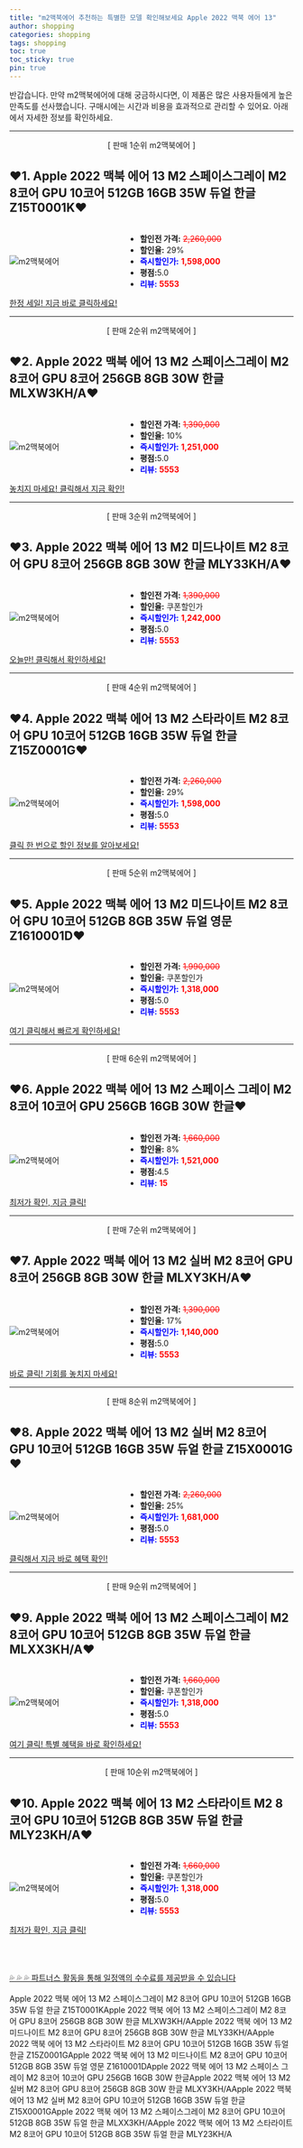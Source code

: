 ```yaml
---
title: "m2맥북에어 추천하는 특별한 모델 확인해보세요 Apple 2022 맥북 에어 13"
author: shopping
categories: shopping
tags: shopping
toc: true
toc_sticky: true
pin: true
---
```

반갑습니다. 만약 m2맥북에어에 대해 궁금하시다면,  이 제품은 많은 사용자들에게 높은 만족도를 선사했습니다. 구매시에는 시간과 비용을 효과적으로 관리할 수 있어요. 아래에서 자세한 정보를 확인하세요.

---
<p class="toplist" style="margin: 0 auto; display: block; width: fit-content;">[ 판매 1순위 m2맥북에어 ]</p>

<h2><strong>❤️1. Apple 2022 맥북 에어 13 M2 스페이스그레이 M2 8코어 GPU 10코어 512GB 16GB 35W 듀얼 한글 Z15T0001K❤️</strong></h2>

<div style="display: flex; align-items: center;">
    <div style="flex: 0.4;">
        <img src="https://thumbnail8.coupangcdn.com/thumbnails/remote/230x230ex/image/retail/images/2022/07/15/10/2/73d826bf-72ad-4318-9532-67c847747101.jpg" alt="m2맥북에어" style="max-width: 100%;">
    </div>
    <div style="flex: 0.6; margin-left: 10px;">
        <ul>
            <li><strong>할인전 가격:</strong> <del style="color: red;">2,260,000</del></li>
            <li><strong>할인율:</strong> 29%</li>
            <li><span style='color:blue'><strong>즉시할인가:</strong></span> <span style='color:red'><strong>1,598,000</strong></span></li>
            <li><strong>평점:</strong>5.0</li>
            <li><span style='color:blue'><strong>리뷰:</strong></span> <span style='color:red'><strong>5553</strong></span></li>
        </ul>
    </div>
</div>
<div class="center">
    <a href="https://William4Davisa.github.io?lptag=AF9450613&subid=githubio&pageKey=6645530847&traceid=V0-153&itemId=15208041857&vendorItemId=82429107483" class="myButton">
        한정 세일! 지금 바로 클릭하세요!
    </a>
</div>


---
<p class="toplist" style="margin: 0 auto; display: block; width: fit-content;">[ 판매 2순위 m2맥북에어 ]</p>

<h2><strong>❤️2. Apple 2022 맥북 에어 13 M2 스페이스그레이 M2 8코어 GPU 8코어 256GB 8GB 30W 한글 MLXW3KH/A❤️</strong></h2>

<div style="display: flex; align-items: center;">
    <div style="flex: 0.4;">
        <img src="https://thumbnail6.coupangcdn.com/thumbnails/remote/230x230ex/image/retail/images/2022/07/05/10/3/654a4fa2-2faf-448f-ad44-3af4648226b7.jpeg" alt="m2맥북에어" style="max-width: 100%;">
    </div>
    <div style="flex: 0.6; margin-left: 10px;">
        <ul>
            <li><strong>할인전 가격:</strong> <del style="color: red;">1,390,000</del></li>
            <li><strong>할인율:</strong> 10%</li>
            <li><span style='color:blue'><strong>즉시할인가:</strong></span> <span style='color:red'><strong>1,251,000</strong></span></li>
            <li><strong>평점:</strong>5.0</li>
            <li><span style='color:blue'><strong>리뷰:</strong></span> <span style='color:red'><strong>5553</strong></span></li>
        </ul>
    </div>
</div>
<div class="center">
    <a href="https://William4Davisa.github.io?lptag=AF9450613&subid=githubio&pageKey=6645530847&traceid=V0-153&itemId=15073113804&vendorItemId=82295358845" class="myButton">
        놓치지 마세요! 클릭해서 지금 확인!
    </a>
</div>


---
<p class="toplist" style="margin: 0 auto; display: block; width: fit-content;">[ 판매 3순위 m2맥북에어 ]</p>

<h2><strong>❤️3. Apple 2022 맥북 에어 13 M2 미드나이트 M2 8코어 GPU 8코어 256GB 8GB 30W 한글 MLY33KH/A❤️</strong></h2>

<div style="display: flex; align-items: center;">
    <div style="flex: 0.4;">
        <img src="https://thumbnail6.coupangcdn.com/thumbnails/remote/230x230ex/image/retail/images/2022/07/05/10/0/858f1bfc-a227-496c-b6e8-ba366da71076.jpeg" alt="m2맥북에어" style="max-width: 100%;">
    </div>
    <div style="flex: 0.6; margin-left: 10px;">
        <ul>
            <li><strong>할인전 가격:</strong> <del style="color: red;">1,390,000</del></li>
            <li><strong>할인율:</strong> 쿠폰할인가</li>
            <li><span style='color:blue'><strong>즉시할인가:</strong></span> <span style='color:red'><strong>1,242,000</strong></span></li>
            <li><strong>평점:</strong>5.0</li>
            <li><span style='color:blue'><strong>리뷰:</strong></span> <span style='color:red'><strong>5553</strong></span></li>
        </ul>
    </div>
</div>
<div class="center">
    <a href="https://William4Davisa.github.io?lptag=AF9450613&subid=githubio&pageKey=6645530847&traceid=V0-153&itemId=15073113805&vendorItemId=82295358852" class="myButton">
        오늘만! 클릭해서 확인하세요!
    </a>
</div>


---
<p class="toplist" style="margin: 0 auto; display: block; width: fit-content;">[ 판매 4순위 m2맥북에어 ]</p>

<h2><strong>❤️4. Apple 2022 맥북 에어 13 M2 스타라이트 M2 8코어 GPU 10코어 512GB 16GB 35W 듀얼 한글 Z15Z0001G❤️</strong></h2>

<div style="display: flex; align-items: center;">
    <div style="flex: 0.4;">
        <img src="https://thumbnail8.coupangcdn.com/thumbnails/remote/230x230ex/image/retail/images/1911300007306527-c9700b6e-194f-4939-8b67-b07da9d76cb8.jpg" alt="m2맥북에어" style="max-width: 100%;">
    </div>
    <div style="flex: 0.6; margin-left: 10px;">
        <ul>
            <li><strong>할인전 가격:</strong> <del style="color: red;">2,260,000</del></li>
            <li><strong>할인율:</strong> 29%</li>
            <li><span style='color:blue'><strong>즉시할인가:</strong></span> <span style='color:red'><strong>1,598,000</strong></span></li>
            <li><strong>평점:</strong>5.0</li>
            <li><span style='color:blue'><strong>리뷰:</strong></span> <span style='color:red'><strong>5553</strong></span></li>
        </ul>
    </div>
</div>
<div class="center">
    <a href="https://William4Davisa.github.io?lptag=AF9450613&subid=githubio&pageKey=6645530847&traceid=V0-153&itemId=15208041989&vendorItemId=82429108049" class="myButton">
        클릭 한 번으로 할인 정보를 알아보세요!
    </a>
</div>


---
<p class="toplist" style="margin: 0 auto; display: block; width: fit-content;">[ 판매 5순위 m2맥북에어 ]</p>

<h2><strong>❤️5. Apple 2022 맥북 에어 13 M2 미드나이트 M2 8코어 GPU 10코어 512GB 8GB 35W 듀얼 영문 Z1610001D❤️</strong></h2>

<div style="display: flex; align-items: center;">
    <div style="flex: 0.4;">
        <img src="https://thumbnail7.coupangcdn.com/thumbnails/remote/230x230ex/image/retail/images/2022/07/15/10/0/73336975-7117-4968-9aee-b5a6b7c6e717.jpg" alt="m2맥북에어" style="max-width: 100%;">
    </div>
    <div style="flex: 0.6; margin-left: 10px;">
        <ul>
            <li><strong>할인전 가격:</strong> <del style="color: red;">1,990,000</del></li>
            <li><strong>할인율:</strong> 쿠폰할인가</li>
            <li><span style='color:blue'><strong>즉시할인가:</strong></span> <span style='color:red'><strong>1,318,000</strong></span></li>
            <li><strong>평점:</strong>5.0</li>
            <li><span style='color:blue'><strong>리뷰:</strong></span> <span style='color:red'><strong>5553</strong></span></li>
        </ul>
    </div>
</div>
<div class="center">
    <a href="https://William4Davisa.github.io?lptag=AF9450613&subid=githubio&pageKey=6645530847&traceid=V0-153&itemId=15208041956&vendorItemId=82429107826" class="myButton">
        여기 클릭해서 빠르게 확인하세요!
    </a>
</div>


---
<p class="toplist" style="margin: 0 auto; display: block; width: fit-content;">[ 판매 6순위 m2맥북에어 ]</p>

<h2><strong>❤️6. Apple 2022 맥북 에어 13 M2 스페이스 그레이 M2 8코어 10코어 GPU 256GB 16GB 30W 한글❤️</strong></h2>

<div style="display: flex; align-items: center;">
    <div style="flex: 0.4;">
        <img src="https://thumbnail10.coupangcdn.com/thumbnails/remote/230x230ex/image/retail/images/2024/03/15/18/1/02cadac9-88be-483d-a344-b597c57d7a9d.jpg" alt="m2맥북에어" style="max-width: 100%;">
    </div>
    <div style="flex: 0.6; margin-left: 10px;">
        <ul>
            <li><strong>할인전 가격:</strong> <del style="color: red;">1,660,000</del></li>
            <li><strong>할인율:</strong> 8%</li>
            <li><span style='color:blue'><strong>즉시할인가:</strong></span> <span style='color:red'><strong>1,521,000</strong></span></li>
            <li><strong>평점:</strong>4.5</li>
            <li><span style='color:blue'><strong>리뷰:</strong></span> <span style='color:red'><strong>15</strong></span></li>
        </ul>
    </div>
</div>
<div class="center">
    <a href="https://William4Davisa.github.io?lptag=AF9450613&subid=githubio&pageKey=7961709420&traceid=V0-153&itemId=22013140709&vendorItemId=89060546369" class="myButton">
        최저가 확인, 지금 클릭!
    </a>
</div>


---
<p class="toplist" style="margin: 0 auto; display: block; width: fit-content;">[ 판매 7순위 m2맥북에어 ]</p>

<h2><strong>❤️7. Apple 2022 맥북 에어 13 M2 실버 M2 8코어 GPU 8코어 256GB 8GB 30W 한글 MLXY3KH/A❤️</strong></h2>

<div style="display: flex; align-items: center;">
    <div style="flex: 0.4;">
        <img src="https://thumbnail7.coupangcdn.com/thumbnails/remote/230x230ex/image/retail/images/2022/07/05/10/7/9c8f6b4e-9fed-4acc-b30f-ce5e45999d96.jpeg" alt="m2맥북에어" style="max-width: 100%;">
    </div>
    <div style="flex: 0.6; margin-left: 10px;">
        <ul>
            <li><strong>할인전 가격:</strong> <del style="color: red;">1,390,000</del></li>
            <li><strong>할인율:</strong> 17%</li>
            <li><span style='color:blue'><strong>즉시할인가:</strong></span> <span style='color:red'><strong>1,140,000</strong></span></li>
            <li><strong>평점:</strong>5.0</li>
            <li><span style='color:blue'><strong>리뷰:</strong></span> <span style='color:red'><strong>5553</strong></span></li>
        </ul>
    </div>
</div>
<div class="center">
    <a href="https://William4Davisa.github.io?lptag=AF9450613&subid=githubio&pageKey=6645530847&traceid=V0-153&itemId=15073113817&vendorItemId=82295358874" class="myButton">
        바로 클릭! 기회를 놓치지 마세요!
    </a>
</div>


---
<p class="toplist" style="margin: 0 auto; display: block; width: fit-content;">[ 판매 8순위 m2맥북에어 ]</p>

<h2><strong>❤️8. Apple 2022 맥북 에어 13 M2 실버 M2 8코어 GPU 10코어 512GB 16GB 35W 듀얼 한글 Z15X0001G❤️</strong></h2>

<div style="display: flex; align-items: center;">
    <div style="flex: 0.4;">
        <img src="https://thumbnail6.coupangcdn.com/thumbnails/remote/230x230ex/image/retail/images/2022/07/15/10/0/1b1ca520-8153-4102-8ea3-11e66600a300.jpg" alt="m2맥북에어" style="max-width: 100%;">
    </div>
    <div style="flex: 0.6; margin-left: 10px;">
        <ul>
            <li><strong>할인전 가격:</strong> <del style="color: red;">2,260,000</del></li>
            <li><strong>할인율:</strong> 25%</li>
            <li><span style='color:blue'><strong>즉시할인가:</strong></span> <span style='color:red'><strong>1,681,000</strong></span></li>
            <li><strong>평점:</strong>5.0</li>
            <li><span style='color:blue'><strong>리뷰:</strong></span> <span style='color:red'><strong>5553</strong></span></li>
        </ul>
    </div>
</div>
<div class="center">
    <a href="https://William4Davisa.github.io?lptag=AF9450613&subid=githubio&pageKey=6645530847&traceid=V0-153&itemId=15208041980&vendorItemId=82429107995" class="myButton">
        클릭해서 지금 바로 혜택 확인!
    </a>
</div>


---
<p class="toplist" style="margin: 0 auto; display: block; width: fit-content;">[ 판매 9순위 m2맥북에어 ]</p>

<h2><strong>❤️9. Apple 2022 맥북 에어 13 M2 스페이스그레이 M2 8코어 GPU 10코어 512GB 8GB 35W 듀얼 한글 MLXX3KH/A❤️</strong></h2>

<div style="display: flex; align-items: center;">
    <div style="flex: 0.4;">
        <img src="https://thumbnail6.coupangcdn.com/thumbnails/remote/230x230ex/image/retail/images/2022/07/05/10/3/654a4fa2-2faf-448f-ad44-3af4648226b7.jpeg" alt="m2맥북에어" style="max-width: 100%;">
    </div>
    <div style="flex: 0.6; margin-left: 10px;">
        <ul>
            <li><strong>할인전 가격:</strong> <del style="color: red;">1,660,000</del></li>
            <li><strong>할인율:</strong> 쿠폰할인가</li>
            <li><span style='color:blue'><strong>즉시할인가:</strong></span> <span style='color:red'><strong>1,318,000</strong></span></li>
            <li><strong>평점:</strong>5.0</li>
            <li><span style='color:blue'><strong>리뷰:</strong></span> <span style='color:red'><strong>5553</strong></span></li>
        </ul>
    </div>
</div>
<div class="center">
    <a href="https://William4Davisa.github.io?lptag=AF9450613&subid=githubio&pageKey=6645530847&traceid=V0-153&itemId=15073113820&vendorItemId=82295358879" class="myButton">
        여기 클릭! 특별 혜택을 바로 확인하세요!
    </a>
</div>


---
<p class="toplist" style="margin: 0 auto; display: block; width: fit-content;">[ 판매 10순위 m2맥북에어 ]</p>

<h2><strong>❤️10. Apple 2022 맥북 에어 13 M2 스타라이트 M2 8코어 GPU 10코어 512GB 8GB 35W 듀얼 한글 MLY23KH/A❤️</strong></h2>

<div style="display: flex; align-items: center;">
    <div style="flex: 0.4;">
        <img src="https://thumbnail6.coupangcdn.com/thumbnails/remote/230x230ex/image/retail/images/2022/07/05/10/2/1b955e17-8e24-4645-a6e1-687722b3c008.jpeg" alt="m2맥북에어" style="max-width: 100%;">
    </div>
    <div style="flex: 0.6; margin-left: 10px;">
        <ul>
            <li><strong>할인전 가격:</strong> <del style="color: red;">1,660,000</del></li>
            <li><strong>할인율:</strong> 쿠폰할인가</li>
            <li><span style='color:blue'><strong>즉시할인가:</strong></span> <span style='color:red'><strong>1,318,000</strong></span></li>
            <li><strong>평점:</strong>5.0</li>
            <li><span style='color:blue'><strong>리뷰:</strong></span> <span style='color:red'><strong>5553</strong></span></li>
        </ul>
    </div>
</div>
<div class="center">
    <a href="https://William4Davisa.github.io?lptag=AF9450613&subid=githubio&pageKey=6645530847&traceid=V0-153&itemId=15073113808&vendorItemId=82295358860" class="myButton">
        최저가 확인, 지금 클릭!
    </a>
</div>

<br><br><br>[💦 💦 💦 파트너스 활동을 통해 일정액의 수수료를 제공받을 수 있습니다](https://link.coupang.com/a/bcpT2c)<br><br>Apple 2022 맥북 에어 13 M2 스페이스그레이 M2 8코어 GPU 10코어 512GB 16GB 35W 듀얼 한글 Z15T0001KApple 2022 맥북 에어 13 M2 스페이스그레이 M2 8코어 GPU 8코어 256GB 8GB 30W 한글 MLXW3KH/AApple 2022 맥북 에어 13 M2 미드나이트 M2 8코어 GPU 8코어 256GB 8GB 30W 한글 MLY33KH/AApple 2022 맥북 에어 13 M2 스타라이트 M2 8코어 GPU 10코어 512GB 16GB 35W 듀얼 한글 Z15Z0001GApple 2022 맥북 에어 13 M2 미드나이트 M2 8코어 GPU 10코어 512GB 8GB 35W 듀얼 영문 Z1610001DApple 2022 맥북 에어 13 M2 스페이스 그레이 M2 8코어 10코어 GPU 256GB 16GB 30W 한글Apple 2022 맥북 에어 13 M2 실버 M2 8코어 GPU 8코어 256GB 8GB 30W 한글 MLXY3KH/AApple 2022 맥북 에어 13 M2 실버 M2 8코어 GPU 10코어 512GB 16GB 35W 듀얼 한글 Z15X0001GApple 2022 맥북 에어 13 M2 스페이스그레이 M2 8코어 GPU 10코어 512GB 8GB 35W 듀얼 한글 MLXX3KH/AApple 2022 맥북 에어 13 M2 스타라이트 M2 8코어 GPU 10코어 512GB 8GB 35W 듀얼 한글 MLY23KH/A